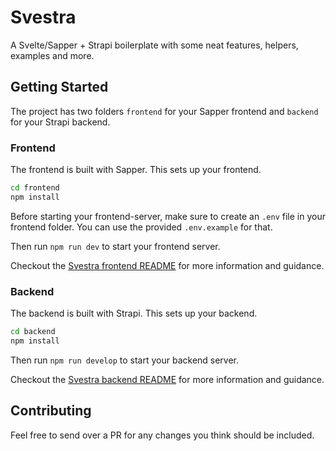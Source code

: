 # Svestra

A Svelte/Sapper + Strapi boilerplate with some neat features, helpers, examples and more.

## Getting Started

The project has two folders `frontend` for your Sapper frontend and `backend` for your Strapi backend.


### Frontend

The frontend is built with Sapper. This sets up your frontend.
```bash
cd frontend
npm install
```

Before starting your frontend-server, make sure to create an `.env` file in
your frontend folder. You can use the provided `.env.example` for that.

Then run `npm run dev` to start your frontend server.

Checkout the [Svestra frontend README](https://github.com/mutoco/svestra/tree/master/frontend) for more information and guidance.


### Backend

The backend is built with Strapi. This sets up your backend.

```bash
cd backend
npm install
```

Then run `npm run develop` to start your backend server.

Checkout the [Svestra backend README](https://github.com/mutoco/svestra/tree/master/backend) for more information and guidance.

## Contributing

Feel free to send over a PR for any changes you think should be included.
